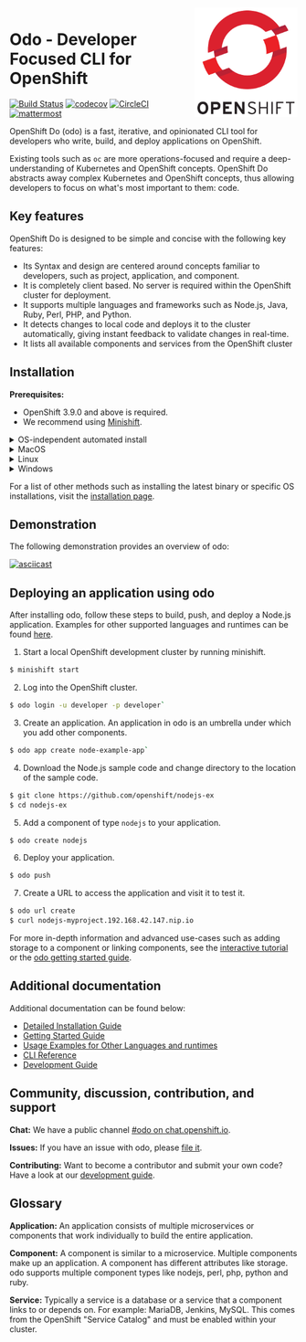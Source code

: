 <img src="./docs/img/openshift.png" width="180" align="right">

# Odo - Developer Focused CLI for OpenShift

[![Build Status](https://travis-ci.org/redhat-developer/odo.svg?branch=master)](https://travis-ci.org/redhat-developer/odo) [![codecov](https://codecov.io/gh/redhat-developer/odo/branch/master/graph/badge.svg)](https://codecov.io/gh/redhat-developer/odo) [![CircleCI](https://circleci.com/gh/redhat-developer/odo/tree/master.svg?style=svg)](https://circleci.com/gh/redhat-developer/odo/tree/master) [![mattermost](/docs/img/mattermost.svg)](https://chat.openshift.io/developers/channels/odo)

OpenShift Do (odo) is a fast, iterative, and opinionated CLI tool for developers who write, build, and deploy applications on OpenShift.

Existing tools such as `oc` are more operations-focused and require a deep-understanding of Kubernetes and OpenShift concepts. OpenShift Do abstracts away complex Kubernetes and OpenShift concepts, thus allowing developers to focus on what's most important to them: code.

## Key features
OpenShift Do is designed to be simple and concise with the following key features:

- Its Syntax and design are centered around concepts familiar to developers, such as project, application, and component.
- It is completely client based. No server is required within the OpenShift cluster for deployment.
- It supports multiple languages and frameworks such as Node.js, Java, Ruby, Perl, PHP, and Python.
- It detects changes to local code and deploys it to the cluster automatically, giving instant feedback to validate changes in real-time.
- It lists all available components and services from the OpenShift cluster

## Installation

**Prerequisites:**
* OpenShift 3.9.0 and above is required.
* We recommend using [Minishift](https://github.com/minishift/minishift).

<details>
<summary> OS-independent automated install</summary>

#### Use this [bash script](./scripts/install.sh) to quickly install odo. It will automatically detect your operating system and install `odo` accordingly.

```sh
curl -L https://github.com/redhat-developer/odo/raw/master/scripts/install.sh | bash
```

</details>

<details>
<summary> MacOS</summary>

#### Binary installation:
```sh
sudo curl -L https://github.com/redhat-developer/odo/releases/download/v0.0.20/odo-darwin-amd64 -o /usr/local/bin/odo && sudo chmod +x /usr/local/bin/odo
```

#### Tarball installation:
```sh
sudo sh -c 'curl -L https://github.com/redhat-developer/odo/releases/download/v0.0.20/odo-darwin-amd64.gz | gzip -d > /usr/local/bin/odo; chmod +x /usr/local/bin/odo'
```

</details>

<details>
<summary> Linux</summary>

#### Binary installation:
```sh
sudo curl -L https://github.com/redhat-developer/odo/releases/download/v0.0.20/odo-linux-amd64 -o /usr/local/bin/odo && sudo chmod +x /usr/local/bin/odo
```

#### Tarball installation:
```sh
sudo sh -c 'curl -L https://github.com/redhat-developer/odo/releases/download/v0.0.20/odo-linux-amd64.gz | gzip -d > /usr/local/bin/odo; chmod +x /usr/local/bin/odo'
```

</details>

<details>
<summary> Windows</summary>

In order to correctly use odo you must download it and add it to your PATH environment variable:

1. Download the `odo-windows-amd64.exe.gz` file from the [GitHub releases page](https://github.com/redhat-developer/odo/releases).
2. Extract the file.
3. Add the location of extracted binary to your PATH environment variable by following [this Wiki page](https://github.com/redhat-developer/odo/wiki/Setting-PATH-variable-on-Windows).

</details>

For a list of other methods such as installing the latest binary or specific OS installations, visit the [installation page](/docs/installation.md).

## Demonstration
The following demonstration provides an overview of odo:

[![asciicast](https://asciinema.org/a/225717.svg)](https://asciinema.org/a/225717)

## Deploying an application using odo

After installing odo, follow these steps to build, push, and deploy a Node.js application. Examples for other supported languages and runtimes can be found [here](https://github.com/redhat-developer/odo/blob/master/docs/examples.md).

1. Start a local OpenShift development cluster by running minishift.
```sh
$ minishift start
```

2. Log into the OpenShift cluster.
```sh
$ odo login -u developer -p developer`
```

3. Create an application. An application in odo is an umbrella under which you add other components.
```sh
$ odo app create node-example-app`
```

4. Download the Node.js sample code and change directory to the location of the sample code.
```sh
$ git clone https://github.com/openshift/nodejs-ex
$ cd nodejs-ex
```

5. Add a component of type `nodejs` to your application.
```sh
$ odo create nodejs
```
6. Deploy your application.
```sh
$ odo push
```
7. Create a URL to access the application and visit it to test it.
```sh
$ odo url create
$ curl nodejs-myproject.192.168.42.147.nip.io
```

For more in-depth information and advanced use-cases such as adding storage to a component or linking components, see the [interactive tutorial](https://learn.openshift.com/introduction/developing-with-odo/) or the [odo getting started guide](/docs/getting-started.md).

## Additional documentation

Additional documentation can be found below:

  - [Detailed Installation Guide](https://github.com/redhat-developer/odo/blob/master/docs/installation.md)
  - [Getting Started Guide](https://github.com/redhat-developer/odo/blob/master/docs/getting-started.md)
  - [Usage Examples for Other Languages and runtimes](https://github.com/redhat-developer/odo/blob/master/docs/examples.md)
  - [CLI Reference](https://github.com/redhat-developer/odo/blob/master/docs/cli-reference.md)
  - [Development Guide](https://github.com/redhat-developer/odo/blob/master/docs/development.md)

## Community, discussion, contribution, and support

**Chat:** We have a public channel [#odo on chat.openshift.io](https://chat.openshift.io/developers/channels/odo).

**Issues:** If you have an issue with odo, please [file it](https://github.com/redhat-developer/odo/issues).

**Contributing:** Want to become a contributor and submit your own code? Have a look at our [development guide](https://github.com/redhat-developer/odo/blob/master/docs/development.md).

## Glossary

**Application:** An application consists of multiple microservices or components that work individually to build the entire application.

**Component:** A component is similar to a microservice. Multiple components make up an application. A component has different attributes like storage. odo supports multiple component types like nodejs, perl, php, python and ruby.

**Service:** Typically a service is a database or a service that a component links to or depends on. For example: MariaDB, Jenkins, MySQL. This comes from the OpenShift "Service Catalog" and must be enabled within your cluster.
